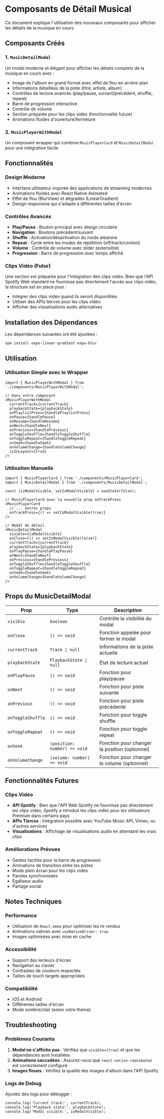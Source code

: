 # Composants de Détail Musical

Ce document explique l'utilisation des nouveaux composants pour afficher les détails de la musique en cours.

## Composants Créés

### 1. `MusicDetailModal`
Un modal moderne et élégant pour afficher les détails complets de la musique en cours avec :
- Image de l'album en grand format avec effet de flou en arrière-plan
- Informations détaillées de la piste (titre, artiste, album)
- Contrôles de lecture avancés (play/pause, suivant/précédent, shuffle, repeat)
- Barre de progression interactive
- Contrôle de volume
- Section préparée pour les clips vidéo (fonctionnalité future)
- Animations fluides d'ouverture/fermeture

### 2. `MusicPlayerWithModal`
Un composant wrapper qui combine `MusicPlayerCard` et `MusicDetailModal` pour une intégration facile.

## Fonctionnalités

### Design Moderne
- Interface utilisateur inspirée des applications de streaming modernes
- Animations fluides avec React Native Animated
- Effet de flou (BlurView) et dégradés (LinearGradient)
- Design responsive qui s'adapte à différentes tailles d'écran

### Contrôles Avancés
- **Play/Pause** : Bouton principal avec design circulaire
- **Navigation** : Boutons précédent/suivant
- **Shuffle** : Activation/désactivation du mode aléatoire
- **Repeat** : Cycle entre les modes de répétition (off/track/context)
- **Volume** : Contrôle de volume avec slider (extensible)
- **Progression** : Barre de progression avec temps affiché

### Clips Vidéo (Futur)
Une section est préparée pour l'intégration des clips vidéo. Bien que l'API Spotify Web standard ne fournisse pas directement l'accès aux clips vidéo, la structure est en place pour :
- Intégrer des clips vidéo quand ils seront disponibles
- Utiliser des APIs tierces pour les clips vidéo
- Afficher des visualisations audio alternatives

## Installation des Dépendances

Les dépendances suivantes ont été ajoutées :

```bash
npm install expo-linear-gradient expo-blur
```

## Utilisation

### Utilisation Simple avec le Wrapper

```tsx
import { MusicPlayerWithModal } from './components/MusicPlayerWithModal';

// Dans votre composant
<MusicPlayerWithModal
  currentTrack={currentTrack}
  playbackState={playbackState}
  onPlaylistPress={handlePlaylistPress}
  onPause={handlePause}
  onResume={handleResume}
  onNext={handleNext}
  onPrevious={handlePrevious}
  onToggleShuffle={handleToggleShuffle}
  onToggleRepeat={handleToggleRepeat}
  onSeek={handleSeek}
  onVolumeChange={handleVolumeChange}
  isInLayout={true}
/>
```

### Utilisation Manuelle

```tsx
import { MusicPlayerCard } from './components/MusicPlayerCard';
import { MusicDetailModal } from './components/MusicDetailModal';

const [isModalVisible, setIsModalVisible] = useState(false);

// MusicPlayerCard avec la nouvelle prop onTrackPress
<MusicPlayerCard
  // ... autres props
  onTrackPress={() => setIsModalVisible(true)}
/>

// Modal de détail
<MusicDetailModal
  visible={isModalVisible}
  onClose={() => setIsModalVisible(false)}
  currentTrack={currentTrack}
  playbackState={playbackState}
  onPlayPause={handlePlayPause}
  onNext={handleNext}
  onPrevious={handlePrevious}
  onToggleShuffle={handleToggleShuffle}
  onToggleRepeat={handleToggleRepeat}
  onSeek={handleSeek}
  onVolumeChange={handleVolumeChange}
/>
```

## Props du MusicDetailModal

| Prop | Type | Description |
|------|------|-------------|
| `visible` | `boolean` | Contrôle la visibilité du modal |
| `onClose` | `() => void` | Fonction appelée pour fermer le modal |
| `currentTrack` | `Track \| null` | Informations de la piste actuelle |
| `playbackState` | `PlaybackState \| null` | État de lecture actuel |
| `onPlayPause` | `() => void` | Fonction pour play/pause |
| `onNext` | `() => void` | Fonction pour piste suivante |
| `onPrevious` | `() => void` | Fonction pour piste précédente |
| `onToggleShuffle` | `() => void` | Fonction pour toggle shuffle |
| `onToggleRepeat` | `() => void` | Fonction pour toggle repeat |
| `onSeek` | `(position: number) => void` | Fonction pour changer la position (optionnel) |
| `onVolumeChange` | `(volume: number) => void` | Fonction pour changer le volume (optionnel) |

## Fonctionnalités Futures

### Clips Vidéo
- **API Spotify** : Bien que l'API Web Spotify ne fournisse pas directement les clips vidéo, Spotify a introduit les clips vidéo pour les utilisateurs Premium dans certains pays
- **APIs Tierces** : Intégration possible avec YouTube Music API, Vimeo, ou d'autres services
- **Visualisations** : Affichage de visualisations audio en attendant les vrais clips

### Améliorations Prévues
- Gestes tactiles pour la barre de progression
- Animations de transition entre les pistes
- Mode plein écran pour les clips vidéo
- Paroles synchronisées
- Égaliseur audio
- Partage social

## Notes Techniques

### Performance
- Utilisation de `React.memo` pour optimiser les re-rendus
- Animations natives avec `useNativeDriver: true`
- Images optimisées avec mise en cache

### Accessibilité
- Support des lecteurs d'écran
- Navigation au clavier
- Contrastes de couleurs respectés
- Tailles de touch targets appropriées

### Compatibilité
- iOS et Android
- Différentes tailles d'écran
- Mode sombre/clair (selon votre thème)

## Troubleshooting

### Problèmes Courants

1. **Modal ne s'affiche pas** : Vérifiez que `visible={true}` et que les dépendances sont installées
2. **Animations saccadées** : Assurez-vous que `react-native-reanimated` est correctement configuré
3. **Images floues** : Vérifiez la qualité des images d'album dans l'API Spotify

### Logs de Debug

Ajoutez des logs pour débugger :

```tsx
console.log('Current track:', currentTrack);
console.log('Playback state:', playbackState);
console.log('Modal visible:', isModalVisible);
``` 